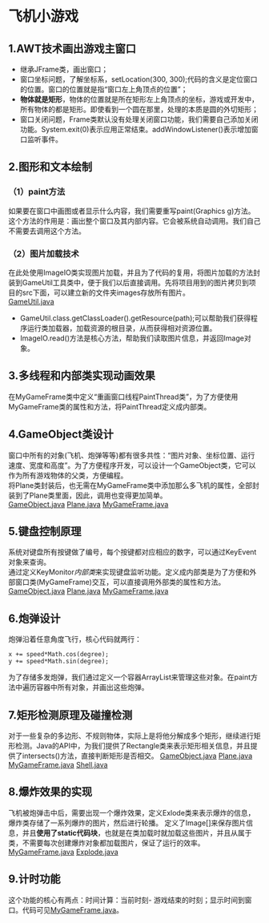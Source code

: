 ﻿# 飞机小游戏
## 1.AWT技术画出游戏主窗口
- 继承JFrame类，画出窗口；
- 窗口坐标问题，了解坐标系，setLocation(300, 300);代码的含义是定位窗口的位置。窗口的位置就是指“窗口左上角顶点的位置”；
- **物体就是矩形**，物体的位置就是所在矩形左上角顶点的坐标，游戏或开发中，所有物体的都是矩形。即使看到一个圆在那里，处理的本质是圆的外切矩形；
- 窗口关闭问题，Frame类默认没有处理关闭窗口功能，我们需要自己添加关闭功能。System.exit(0)表示应用正常结束。addWindowListener()表示增加窗口监听事件。
## 2.图形和文本绘制
### （1）paint方法
如果要在窗口中画图或者显示什么内容，我们需要重写paint(Graphics g)方法。 这个方法的作用是：画出整个窗口及其内部内容。它会被系统自动调用。我们自己不需要去调用这个方法。
### （2）图片加载技术
在此处使用ImageIO类实现图片加载，并且为了代码的复用，将图片加载的方法封装到GameUtil工具类中，便于我们以后直接调用。先将项目用到的图片拷贝到项目的src下面，可以建立新的文件夹images存放所有图片。  
[GameUtil.java](PlaneGame/PlaneGame01/src/edu/game/GameUtil.java)
- GameUtil.class.getClassLoader().getResource(path);可以帮助我们获得程序运行类加载器，加载资源的根目录，从而获得相对资源位置。
- ImageIO.read()方法是核心方法，帮助我们读取图片信息，并返回Image对象。
## 3.多线程和内部类实现动画效果
在MyGameFrame类中定义“重画窗口线程PaintThread类”，为了方便使用MyGameFrame类的属性和方法，将PaintThread定义成内部类。
## 4.GameObject类设计
窗口中所有的对象(飞机、炮弹等等)都有很多共性：“图片对象、坐标位置、运行速度、宽度和高度”。为了方便程序开发，可以设计一个GameObject类，它可以作为所有游戏物体的父类，方便编程。  
将Plane类封装后，也无需在MyGameFrame类中添加那么多飞机的属性，全部封装到了Plane类里面，因此，调用也变得更加简单。  
[GameObject.java](PlaneGame/PlaneGame02/src/edu/game/GameObject.java)
[Plane.java](PlaneGame/PlaneGame02/src/edu/game/Plane.java)
[MyGameFrame.java](PlaneGame/PlaneGame02/src/edu/game/MyGameFrame.java)
## 5.键盘控制原理
系统对键盘所有按键做了编号，每个按键都对应相应的数字，可以通过KeyEvent对象来查询。  
通过定义KeyMonitor*内部类*来实现键盘监听功能。定义成内部类是为了方便和外部窗口类(MyGameFrame)交互，可以直接调用外部类的属性和方法。  
[GameObject.java](PlaneGame/PlaneGame03/src/edu/game/GameObject.java)
[Plane.java](PlaneGame/PlaneGame03/src/edu/game/Plane.java)
[MyGameFrame.java](PlaneGame/PlaneGame03/src/edu/game/MyGameFrame.java)
## 6.炮弹设计
炮弹沿着任意角度飞行，核心代码就两行：
```
x += speed*Math.cos(degree);
y += speed*Math.sin(degree);
```
为了存储多发炮弹，我们通过定义一个容器ArrayList来管理这些对象。在paint方法中遍历容器中所有对象，并画出这些炮弹。

## 7.矩形检测原理及碰撞检测
对于一些复杂的多边形、不规则物体，实际上是将他分解成多个矩形，继续进行矩形检测。Java的API中，为我们提供了Rectangle类来表示矩形相关信息，并且提供了intersects()方法，直接判断矩形是否相交。
[GameObject.java](PlaneGame/PlaneGame04/src/edu/game/GameObject.java)
[Plane.java](PlaneGame/PlaneGame04/src/edu/game/Plane.java)
[MyGameFrame.java](PlaneGame/PlaneGame04/src/edu/game/MyGameFrame.java)
[Shell.java](PlaneGame/PlaneGame04/src/edu/game/Shell.java)
## 8.爆炸效果的实现
飞机被炮弹击中后，需要出现一个爆炸效果，定义Exlode类来表示爆炸的信息，爆炸类存储了一系列爆炸的图片，然后进行轮播。
定义了Image[]来保存图片信息，并且**使用了static代码块**，也就是在类加载时就加载这些图片，并且从属于类，不需要每次创建爆炸对象都加载图片，保证了运行的效率。
[MyGameFrame.java](PlaneGame/PlaneGame05/src/edu/game/MyGameFrame.java)
[Explode.java](PlaneGame/PlaneGame05/src/edu/game/Explode.java)
## 9.计时功能
这个功能的核心有两点：时间计算：当前时刻- 游戏结束的时刻；显示时间到窗口。代码可见[MyGameFrame.java](PlaneGame/PlaneGame05/src/edu/game/MyGameFrame.java)。
